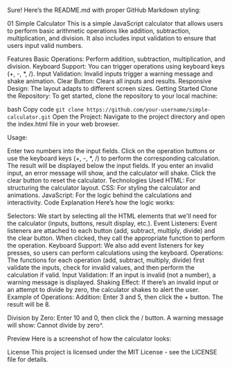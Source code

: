
Sure! Here’s the README.md with proper GitHub Markdown styling:

01 Simple Calculator
This is a simple JavaScript calculator that allows users to perform basic arithmetic operations like addition, subtraction, multiplication, and division. It also includes input validation to ensure that users input valid numbers.

Features
Basic Operations: Perform addition, subtraction, multiplication, and division.
Keyboard Support: You can trigger operations using keyboard keys (+, -, *, /).
Input Validation: Invalid inputs trigger a warning message and shake animation.
Clear Button: Clears all inputs and results.
Responsive Design: The layout adapts to different screen sizes.
Getting Started
Clone the Repository:
To get started, clone the repository to your local machine:

bash
Copy code
```git clone https://github.com/your-username/simple-calculator.git```
Open the Project:
Navigate to the project directory and open the index.html file in your web browser.

Usage:

Enter two numbers into the input fields.
Click on the operation buttons or use the keyboard keys (+, -, *, /) to perform the corresponding calculation.
The result will be displayed below the input fields.
If you enter an invalid input, an error message will show, and the calculator will shake.
Click the clear button to reset the calculator.
Technologies Used
HTML: For structuring the calculator layout.
CSS: For styling the calculator and animations.
JavaScript: For the logic behind the calculations and interactivity.
Code Explanation
Here’s how the logic works:

Selectors: We start by selecting all the HTML elements that we'll need for the calculator (inputs, buttons, result display, etc.).
Event Listeners: Event listeners are attached to each button (add, subtract, multiply, divide) and the clear button. When clicked, they call the appropriate function to perform the operation.
Keyboard Support: We also add event listeners for key presses, so users can perform calculations using the keyboard.
Operations: The functions for each operation (add, subtract, multiply, divide) first validate the inputs, check for invalid values, and then perform the calculation if valid.
Input Validation: If an input is invalid (not a number), a warning message is displayed.
Shaking Effect: If there’s an invalid input or an attempt to divide by zero, the calculator shakes to alert the user.
Example of Operations:
Addition:
Enter 3 and 5, then click the + button. The result will be 8.

Division by Zero:
Enter 10 and 0, then click the / button. A warning message will show: Cannot divide by zero^.

Preview
Here is a screenshot of how the calculator looks:


License
This project is licensed under the MIT License - see the LICENSE file for details.
